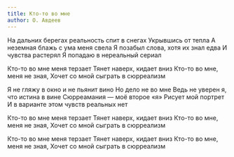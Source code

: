 ```yaml
---
title: Кто-то во мне
author: О. Авдеев
---
```


На дальних берегах реальность спит в снегах
Укрывшись от тепла
А неземная блажь с ума меня свела
Я позабыл слова, хотя их знал едва
И чувства растерял
Я попадаю в нереальный сериал

Кто-то во мне меня терзает
Тянет наверх, кидает вниз
Кто-то во мне, меня не зная,
Хочет со мной сыграть в сюрреализм

Я не гляжу в окно и не пьянит вино
Но дело не во мне
Ведь не уверен я, что истина в вине
Сюрреамания — моё второе «я»
Рисует мой портрет
И в варианте этом чувств реальных нет

Кто-то во мне меня терзает
Тянет наверх, кидает вниз
Кто-то во мне, меня не зная,
Хочет со мной сыграть в сюрреализм

Кто-то во мне меня терзает
Тянет наверх, кидает вниз
Кто-то во мне, меня не зная,
Хочет со мной сыграть в сюрреализм
